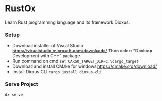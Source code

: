 # RustOx
Learn Rust programming language and its framework Dioxus.

### Setup
- Download installer of Visual Studio https://visualstudio.microsoft.com/downloads/ 
  Then select "Desktop Development with C++" package
- Run command on cmd
    ``` set CARGO_TARGET_DIR=C:\cargo_target ```
- Download and install CMake for windows https://cmake.org/download/
- Install Dioxus CLI
    ``` cargo install dioxus-cli ```

### Serve Project
``` dx serve ```